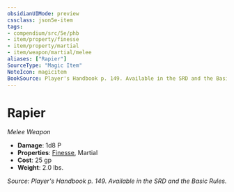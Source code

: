 ```yaml
---
obsidianUIMode: preview
cssclass: json5e-item
tags:
- compendium/src/5e/phb
- item/property/finesse
- item/property/martial
- item/weapon/martial/melee
aliases: ["Rapier"]
SourceType: "Magic Item"
NoteIcon: magicitem
BookSource: Player's Handbook p. 149. Available in the SRD and the Basic Rules.
---
```

# Rapier
*Melee Weapon*  

- **Damage**: 1d8 P
- **Properties**: [Finesse](/2-Mechanics/CLI/rules/item-properties.md#Finesse), Martial
- **Cost**: 25 gp
- **Weight**: 2.0 lbs.

*Source: Player's Handbook p. 149. Available in the SRD and the Basic Rules.*